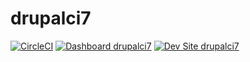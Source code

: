 # drupalci7

[![CircleCI](https://circleci.com/gh/johnatasjmo/drupalci7.svg?style=shield)](https://circleci.com/gh/johnatasjmo/drupalci7)
[![Dashboard drupalci7](https://img.shields.io/badge/dashboard-drupalci7-yellow.svg)](https://dashboard.pantheon.io/sites/0036452f-add7-4c36-9b09-a58b0278e458#dev/code)
[![Dev Site drupalci7](https://img.shields.io/badge/site-drupalci7-blue.svg)](http://dev-drupalci7.pantheonsite.io/)